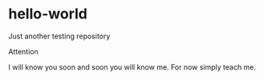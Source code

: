 # hello-world
Just another testing repository

Attention

I will know you soon and soon you will know me. For now simply teach me.
